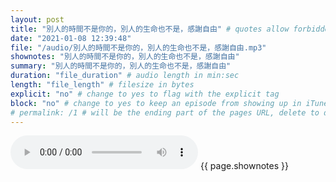 ```yaml
---
layout: post
title: "別人的時間不是你的，別人的生命也不是，感謝自由" # quotes allow forbidden characters like the colon
date: "2021-01-08 12:39:48"
file: "/audio/別人的時間不是你的，別人的生命也不是，感謝自由.mp3"
shownotes: "別人的時間不是你的，別人的生命也不是，感謝自由"
summary: "別人的時間不是你的，別人的生命也不是，感謝自由"
duration: "file_duration" # audio length in min:sec
length: "file_length" # filesize in bytes
explicit: "no" # change to yes to flag with the explicit tag
block: "no" # change to yes to keep an episode from showing up in iTunes
# permalink: /1 # will be the ending part of the pages URL, delete to default to the title
---
```


<audio controls>
<source src="{{site.url}}{{site.baseurl}}{{ page.file }}" type="audio/x-mp3">
Your browser does not support the audio element.
</audio>
{{ page.shownotes }}
